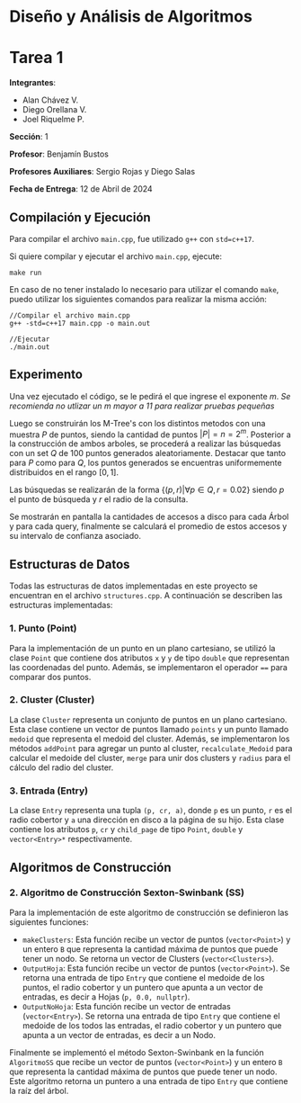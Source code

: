 # Diseño y Análisis de Algoritmos
# Tarea 1
**Integrantes**: 
- Alan Chávez V.
- Diego Orellana V.
- Joel Riquelme P.

**Sección**: 1

**Profesor**: Benjamín Bustos

**Profesores Auxiliares**: Sergio Rojas y Diego Salas

**Fecha de Entrega**: 12 de Abril de 2024

## Compilación y Ejecución

Para compilar el archivo `main.cpp`, fue utilizado `g++` con `std=c++17`.

Si quiere compilar y ejecutar el archivo `main.cpp`, ejecute:

```
make run
```

En caso de no tener instalado lo necesario para utilizar el comando `make`, puedo utilizar los siguientes comandos para realizar la misma acción:

```
//Compilar el archivo main.cpp
g++ -std=c++17 main.cpp -o main.out

//Ejecutar
./main.out
```
## Experimento

Una vez ejecutado el código, se le pedirá el que ingrese el exponente $m$.  _Se recomienda no utlizar un $m$ mayor a 11 para realizar pruebas pequeñas_

Luego se construirán los M-Tree's con los distintos metodos con una muestra $P$ de puntos, siendo la cantidad de puntos $|P| = n = 2^m$. Posterior a la construcción de ambos arboles, se procederá a realizar las búsquedas con un set $Q$ de 100 puntos generados aleatoriamente. Destacar que tanto para $P$ como para $Q$, los puntos generados se encuentras uniformemente distribuidos en el rango $[0,1]$.

Las búsquedas se realizarán de la forma $\{ (p, r) | \forall p \in Q, r = 0.02\}$ siendo $p$ el punto de búsqueda y $r$ el radio de la consulta.

Se mostrarán en pantalla la cantidades de accesos a disco para cada Árbol y para cada query, finalmente se calculará el promedio de estos accesos y su intervalo de confianza asociado.



## Estructuras de Datos  

Todas las estructuras de datos implementadas en este proyecto se encuentran en el archivo `structures.cpp`. A continuación se describen las estructuras implementadas:

### 1. Punto (Point)

Para la implementación de un punto en un plano cartesiano, se utilizó la clase `Point` que contiene dos atributos `x` y `y` de tipo `double` que representan las coordenadas del punto. Además, se implementaron el operador `==` para comparar dos puntos.

### 2. Cluster (Cluster)

La clase `Cluster` representa un conjunto de puntos en un plano cartesiano. Esta clase contiene un vector de puntos llamado `points` y un punto llamado `medoid` que representa el medoid del cluster. Además, se implementaron los métodos `addPoint` para agregar un punto al cluster, `recalculate_Medoid` para calcular el medoide del cluster, `merge` para unir dos clusters y `radius` para el cálculo del radio del cluster.

### 3. Entrada (Entry)

La clase `Entry` representa una tupla `(p, cr, a)`, donde `p` es un punto, `r` es el radio cobertor y `a` una dirección en disco a la página de su hijo. Esta clase contiene los atributos `p`, `cr` y `child_page` de tipo `Point`, `double` y `vector<Entry>*` respectivamente.

## Algoritmos de Construcción

### 2. Algoritmo de Construcción Sexton-Swinbank (SS)

Para la implementación de este algoritmo de construcción se definieron las siguientes funciones:

- `makeClusters`: Esta función recibe un vector de puntos (`vector<Point>`) y un entero `B` que representa la cantidad máxima de puntos que puede tener un nodo. Se retorna un vector de Clusters (`vector<Clusters>`).
- `OutputHoja`: Esta función recibe un vector de puntos (`vector<Point>`). Se retorna una entrada de tipo `Entry` que contiene el medoide de los puntos, el radio cobertor y un puntero que apunta a un vector de entradas, es decir a Hojas (`p, 0.0, nullptr`).
- `OutputNoHoja`: Esta función recibe un vector de entradas (`vector<Entry>`). Se retorna una entrada de tipo `Entry` que contiene el medoide de los todos las entradas, el radio cobertor y un puntero que apunta a un vector de entradas, es decir a un Nodo.

Finalmente se implementó el método Sexton-Swinbank en la función `AlgoritmoSS` que recibe un vector de puntos (`vector<Point>`) y un entero `B` que representa la cantidad máxima de puntos que puede tener un nodo. Este algoritmo retorna un puntero a una entrada de tipo `Entry` que contiene la raíz del árbol.
